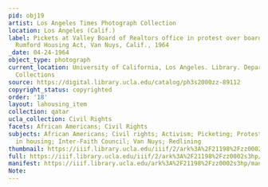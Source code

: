 ```yaml
---
pid: obj19
artist: Los Angeles Times Photograph Collection
location: Los Angeles (Calif.)
label: Pickets at Valley Board of Realtors office in protest over board's stance against
  Rumford Housing Act, Van Nuys, Calif., 1964
_date: 04-24-1964
object_type: photograph
current_location: University of California, Los Angeles. Library. Department of Special
  Collections
source: https://digital.library.ucla.edu/catalog/ph3s2000zz-89112
copyright_status: copyrighted
order: '18'
layout: lahousing_item
collection: qatar
ucla_collection: Civil Rights
facets: African Americans; Civil Rights
subjects: African Americans; Civil rights; Activism; Picketing; Protests; Discrimination
  in housing; Inter-Faith Council; Van Nuys; Redlining
thumbnail: https://iiif.library.ucla.edu/iiif/2/ark%3A%2F21198%2Fzz0002s3hp/full/250,/0/default.jpg
full: https://iiif.library.ucla.edu/iiif/2/ark%3A%2F21198%2Fzz0002s3hp/full/full/0/default.jpg
manifest: https://iiif.library.ucla.edu/ark%3A%2F21198%2Fzz0002s3hp/manifest
Note:
---
```

